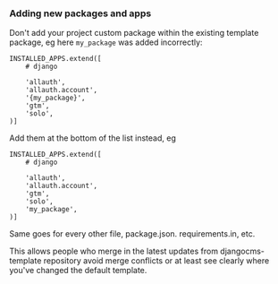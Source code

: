 ### Adding new packages and apps

Don't add your project custom package within the existing template package, eg here `my_package` was added incorrectly:
```
INSTALLED_APPS.extend([
    # django

    'allauth',
    'allauth.account',
    '{my_package}',
    'gtm',
    'solo',
)]
```

Add them at the bottom of the list instead, eg
```
INSTALLED_APPS.extend([
    # django

    'allauth',
    'allauth.account',
    'gtm',
    'solo',
    'my_package',
)]
```

Same goes for every other file, package.json. requirements.in, etc.

This allows people who merge in the latest updates from djangocms-template repository avoid merge conflicts or at least see clearly where you've changed the default template.
